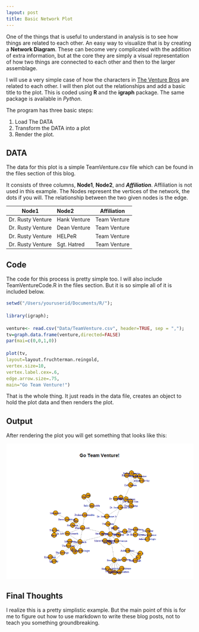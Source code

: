 ```yaml
---
layout: post
title: Basic Network Plot
---
```


One of the things that is useful to understand in analysis is to see how things are related to each other.
An easy way to visualize that is by creating a **Network Diagram**.  These can become very complicated with the 
addition of extra information, but at the core they are simply a visual representation of how two things are 
connected to each other and then to the larger assemblage.

I will use a very simple case of how the characters in [The Venture Bros](http://www.adultswim.com/videos/the-venture-bros/ "The Venture Bros") 
are related to each other.  I will then plot out the relationships and add a basic title to the plot.  This is 
coded using **R** and the **igraph** package.  The same package is available in _Python_.

The program has three basic steps:
1. Load The DATA
2. Transform the DATA into a plot
3. Render the plot.

## DATA

The data for this plot is a simple TeamVenture.csv file which can be found in the files section of this blog.  

It consists of three columns, **Node1**, **Node2**, and **_Affiliation_**.  Affiliation is not used 
in this example.  The Nodes represent the vertices of the network, the dots if you will.  The relationship 
between the two given nodes is the edge.

| Node1               | Node2               | Affiliation          |
| ------------------- |:------------------- | :-------------------:|
|Dr. Rusty Venture    | Hank Venture        | Team Venture         |
|Dr. Rusty Venture    | Dean Venture        | Team Venture         |
|Dr. Rusty Venture    | HELPeR              | Team Venture         |
|Dr. Rusty Venture    | Sgt. Hatred         | Team Venture         |

## Code

The code for this process is pretty simple too.  I will also include TeamVentureCode.R in the files section.  But it 
is so simple all of it is included below.

```R
setwd("/Users/youruserid/Documents/R/");

library(igraph);

venture<- read.csv("Data/TeamVenture.csv", header=TRUE, sep = ",");
tv=graph.data.frame(venture,directed=FALSE)
par(mai=c(0,0,1,0))

plot(tv,
layout=layout.fruchterman.reingold,
vertex.size=10,
vertex.label.cex=.6,
edge.arrow.size=.75,
main="Go Team Venture!")
```

That is the whole thing.  It just reads in the data file, creates an object to hold the plot data and then renders the plot.

## Output

After rendering the plot you will get something that looks like this:

![Go Team Venture!](/images/TeamVentureBasicNetworkPlot.png)

## Final Thoughts

I realize this is a pretty simplistic example.  But the main point of this is for me to figure out 
how to use markdown to write these blog posts, not to teach you something groundbreaking.